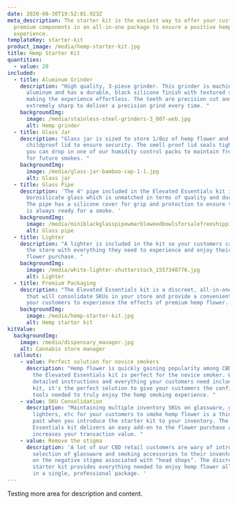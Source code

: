 ```yaml
---
date: 2020-08-30T19:52:01.923Z
meta_description: The starter kit is the easiest way to offer your customers
  premium components in an all-in-one package to ensure a positive hemp
  experience.
templateKey: starter-kit
product_image: /media/hemp-starter-kit.jpg
title: Hemp Starter Kit
quantities:
  - value: 20
included:
  - title: Aluminum Grinder
    description: "High quality, 3-piece grinder. This grinder is machined out of
      aluminum and has a durable, black silicone finish with textured sides
      making the experience effortless. The teeth are precision cut and
      extremely sharp to deliver a precision grind every time. "
    backgroundImg:
      image: /media/stainless-steel-grinders-3_007-web.jpg
      alt: Hemp grinder
  - title: Glass Jar
    description: "Glass jar is sized to store 1/8oz of hemp flower and includes a
      childproof lid to ensure security. The smell proof lid seals tightly, and
      you can drop in one of our humidity control packs to maintain freshness
      for future smokes. "
    backgroundImg:
      image: /media/glass-jar-bamboo-cap-1-1.jpg
      alt: Glass jar
  - title: Glass Pipe
    description: 'The 4" pipe included in the Elevated Essentials kit is made from
      borosilicate glass which is unmatched in terms of quality and durability.
      The pipe has a silicone cover for grip and protection to ensure this pipe
      is always ready for a smoke. '
    backgroundImg:
      image: /media/miniblackglasspipewmarbleweedbowlsforsalefreeshipping_1_480x480.jpg
      alt: Glass pipe
  - title: Lighter
    description: "A lighter is included in the kit so your customers can walk out of
      the store with everything they need to experience and enjoy their hemp
      flower purchase. "
    backgroundImg:
      image: /media/white-lighter-shutterstock_1557340776.jpg
      alt: Lighter
  - title: Premium Packaging
    description: "The Elevated Essentials kit is a discreet, all-in-one solution
      that will consolidate SKUs in your store and provide a convenient way for
      your customers to experience the effects of premium hemp flower. "
    backgroundImg:
      image: /media/hemp-starter-kit.jpg
      alt: Hemp starter kit
kitValue:
  backgroundImg:
    image: /media/dispensary_manager.jpg
    alt: Cannabis store manager
  callouts:
    - value: Perfect solution for novice smokers
      description: "Hemp flower is quickly gaining popularity among CBD customers, and
        the Elevated Essentials kit is perfect for the novice smoker. With
        detailed instructions and everything your customers need included in the
        kit, it's the perfect solution to give your customers the confidence and
        tools needed to truly enjoy the hemp smoking experience. "
    - value: SKU Consolidation
      description: "Maintaining multiple inventory SKUs on glassware, grinders,
        lighters, etc for your customers to smoke hemp flower is a thing of the
        past when you introduce the starter kit to your inventory. The Elevated
        Essentials kit delivers an easy add-on to the flower purchase and
        increases your transaction value. "
    - value: Remove the stigma
      description: 'A lot of our CBD retail customers are wary of introducing a
        selection of glassware and smoking accessories to their inventory based
        on the negative stigma associated with "head shops". The discreet
        starter kit provides everything needed to enjoy hemp flower all wrapped
        in a single, professional package. '
---
```

Testing more area for description and content.
